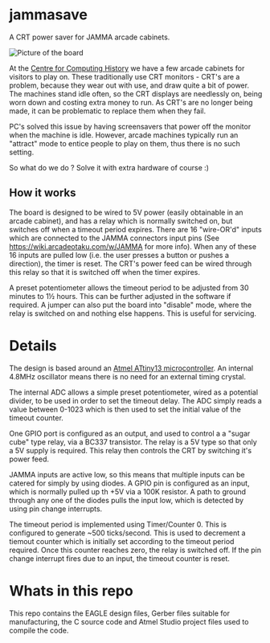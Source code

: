 # jammasave
A CRT power saver for JAMMA arcade cabinets.

![Picture of the board](/media/Assembled\%20Board.jpg)

At the [Centre for Computing History](http://www.computinghistory.org.uk) we have a few arcade cabinets for visitors to play on. These traditionally use CRT monitors -  CRT's are a problem, because they wear out with use, and draw quite a bit of power. The machines stand idle often, so the CRT displays are needlessly on, being worn down and costing extra money to run. As CRT's are no longer being made, it can be problematic to replace them when they fail.

PC's solved this issue by having screensavers that power off the monitor when the machine is idle. However, arcade machines typically run an "attract" mode to entice people to play on them, thus there is no such setting.

So what do we do ? Solve it with extra hardware of course :)

## How it works

The board is designed to be wired to 5V power (easily obtainable in an arcade cabinet), and has a relay which is normally switched on, but switches off when a timeout period expires. There are  16 "wire-OR'd" inputs which are connected to the JAMMA connectors input pins (See https://wiki.arcadeotaku.com/w/JAMMA for more info). When any of these 16 inputs are pulled low (i.e. the user presses a button or pushes a direction), the timer is reset. The CRT's power feed can be wired through this relay so that it is switched off when the timer expires.

A preset potentiometer allows the timeout period to be adjusted from 30 minutes to 1½ hours. This can be further adjusted in the software if required.
A jumper can also put the board into "disable" mode, where the relay is switched on and nothing else happens. This is useful for servicing.

# Details

The design is based around an [Atmel ATtiny13 microcontroller](https://www.microchip.com/wwwproducts/en/ATtiny13). An internal 4.8MHz oscillator means there is no need for an external timing crystal.

The internal ADC allows a simple preset potentiometer, wired as a potential divider, to be used in order to set the timeout delay. The ADC simply reads a value between 0-1023 which is then used to set the initial value of the timeout counter.

One GPIO port is configured as an output, and used to control a a "sugar cube" type relay, via a BC337 transistor. The relay is a 5V type so that only a 5V supply is required. This relay then controls the CRT by switching it's power feed.

JAMMA inputs are active low, so this means that multiple inputs can be catered for simply by using diodes. A GPIO pin is configured as an input, which is normally pulled up th +5V via a 100K resistor. A path to ground through any one of the diodes pulls the input low, which is detected by using pin change interrupts.

The timeout period is implemented using Timer/Counter 0. This is configured to generate ~500 ticks/second. This is used to decrement a tiemout counter which is initially set according to the timeout period required. Once this counter reaches zero, the relay is switched off. If the pin change interrupt fires due to an input, the timeout counter is reset.

# Whats in this repo

This repo contains the EAGLE design files, Gerber files suitable for manufacturing, the C source code and Atmel Studio project files used to compile the code.
